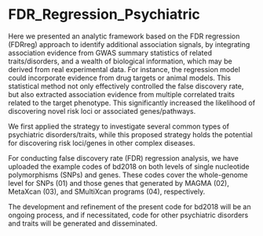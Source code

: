 # FDR_Regression_Psychiatric
Here we presented an analytic framework based on the FDR regression (FDRreg) approach to identify additional association signals, by integrating association evidence from GWAS summary statistics of related traits/disorders, and a wealth of biological information, which may be derived from real experimental data. For instance, the regression model could incorporate evidence from drug targets or animal models. This statistical method not only effectively controlled the false discovery rate, but also extracted association evidence from multiple correlated traits related to the target phenotype. This significantly increased the likelihood of discovering novel risk loci or associated genes/pathways. 

We first applied the strategy to investigate several common types of psychiatric disorders/traits, while this proposed strategy holds the potential for discovering risk loci/genes in other complex diseases. 

For conducting false discovery rate (FDR) regression analysis, we have uploaded the example codes of bd2018 on both levels of single nucleotide polymorphisms (SNPs) and genes. These codes cover the whole-genome level for SNPs (01) and those genes that generated by MAGMA (02), MetaXcan (03), and SMultiXcan programs (04), respectively. 

The development and refinement of the present code for bd2018 will be an ongoing process, and if necessitated, code for other psychiatric disorders and traits will be generated and disseminated. 
